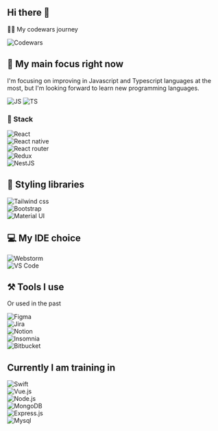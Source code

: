 ## Hi there 👋

👩‍💻 My codewars journey  

![Codewars](https://www.codewars.com/users/marcelinax/badges/small)

## 🌱 My main focus right now

I'm focusing on improving in Javascript and Typescript languages at the most, but I'm looking forward to learn new programming languages.

![JS](https://img.shields.io/badge/JavaScript-323330?style=for-the-badge&logo=javascript&logoColor=F7DF1E)
![TS](https://img.shields.io/badge/TypeScript-007ACC?style=for-the-badge&logo=typescript&logoColor=white)

### :firecracker: Stack 

![React](https://img.shields.io/badge/React-20232A?style=for-the-badge&logo=react&logoColor=61DAFB)  
![React native](https://img.shields.io/badge/React_Native-20232A?style=for-the-badge&logo=react&logoColor=61DAFB)  
![React router](https://img.shields.io/badge/React_Router-CA4245?style=for-the-badge&logo=react-router&logoColor=white)  
![Redux](https://img.shields.io/badge/Redux-593D88?style=for-the-badge&logo=redux&logoColor=white)  
![NestJS](https://img.shields.io/badge/nestjs-E0234E?style=for-the-badge&logo=nestjs&logoColor=white)

## 🎨 Styling libraries 

![Tailwind css](https://img.shields.io/badge/Tailwind_CSS-38B2AC?style=for-the-badge&logo=tailwind-css&logoColor=white)  
![Bootstrap](https://img.shields.io/badge/Bootstrap-563D7C?style=for-the-badge&logo=bootstrap&logoColor=white)  
![Material UI](https://img.shields.io/badge/Material--UI-0081CB?style=for-the-badge&logo=material-ui&logoColor=white)

## :computer: My IDE choice

![Webstorm](https://img.shields.io/badge/WebStorm-000000?style=for-the-badge&logo=WebStorm&logoColor=white)  
![VS Code](https://img.shields.io/badge/Visual_Studio_Code-0078D4?style=for-the-badge&logo=visual%20studio%20code&logoColor=white)

## :hammer_and_pick: Tools I use

Or used in the past

![Figma](https://img.shields.io/badge/Figma-F24E1E?style=for-the-badge&logo=figma&logoColor=white)  
![Jira](https://img.shields.io/badge/Jira-0052CC?style=for-the-badge&logo=Jira&logoColor=white)  
![Notion](https://img.shields.io/badge/Notion-000000?style=for-the-badge&logo=notion&logoColor=white)  
![Insomnia](https://img.shields.io/badge/Insomnia-5849be?style=for-the-badge&logo=Insomnia&logoColor=white)  
![Bitbucket](https://img.shields.io/badge/Bitbucket-330F63?style=for-the-badge&logo=bitbucket&logoColor=white) 

## Currently I am training in
![Swift](https://img.shields.io/badge/Swift-FA7343?style=for-the-badge&logo=swift&logoColor=white)  
![Vue.js](https://img.shields.io/badge/Vue.js-35495E?style=for-the-badge&logo=vue.js&logoColor=4FC08D)  
![Node.js](https://img.shields.io/badge/Node.js-43853D?style=for-the-badge&logo=node.js&logoColor=white)  
![MongoDB](https://img.shields.io/badge/MongoDB-white?style=for-the-badge&logo=mongodb&logoColor=4EA94B)  
![Express.js](https://img.shields.io/badge/Express.js-000000?style=for-the-badge&logo=express&logoColor=white)     
![Mysql](https://img.shields.io/badge/MySQL-005C84?style=for-the-badge&logo=mysql&logoColor=white)
